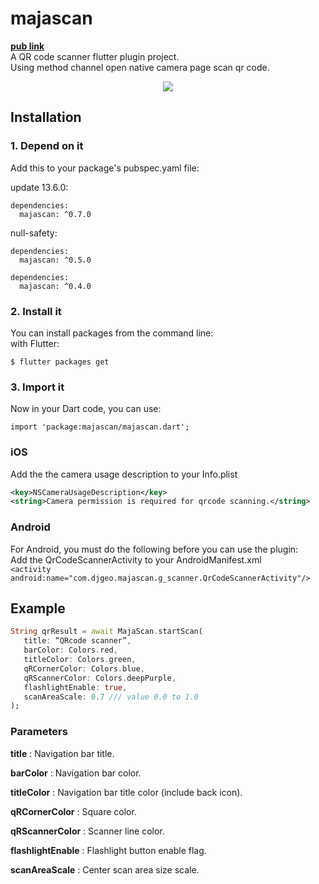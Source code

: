 
# majascan  
**[pub link](https://pub.dev/packages/majascan)**  
A QR code scanner flutter plugin project.  
Using method channel open native camera page scan qr code.  
<p align="center">  
  <img src="https://media.giphy.com/media/XB4I4hCGGASWQGCHeu/giphy.gif">  
</p>  

## Installation  
  
### 1. Depend on it  
Add this to your package's pubspec.yaml file:  

update 13.6.0:
```  
dependencies:  
  majascan: ^0.7.0
```  

null-safety:
```  
dependencies:  
  majascan: ^0.5.0
```  

```  
dependencies:  
  majascan: ^0.4.0
```  
### 2. Install it  
You can install packages from the command line:  
with Flutter:  
```  
$ flutter packages get  
```  
### 3. Import it  
Now in your Dart code, you can use:  
```  
import 'package:majascan/majascan.dart';  
```  
### iOS  
Add the the camera usage description to your Info.plist  
```xml  
<key>NSCameraUsageDescription</key>  
<string>Camera permission is required for qrcode scanning.</string>  
```  
### Android  
For Android, you must do the following before you can use the plugin:  
Add the QrCodeScannerActivity to your AndroidManifest.xml  
      `<activity android:name="com.djgeo.majascan.g_scanner.QrCodeScannerActivity"/>`  
## Example  
 ```dart  
String qrResult = await MajaScan.startScan(
    title: “QRcode scanner”, 
    barColor: Colors.red, 
    titleColor: Colors.green, 
    qRCornerColor: Colors.blue,
    qRScannerColor: Colors.deepPurple,
    flashlightEnable: true, 
    scanAreaScale: 0.7 /// value 0.0 to 1.0
);
```
 ### Parameters
 
 **title** : Navigation bar title.
 
 **barColor** : Navigation bar color.
 
 **titleColor** : Navigation bar title color (include back icon).
 
 **qRCornerColor** : Square color.
 
 **qRScannerColor** : Scanner line color.
 
 **flashlightEnable** : Flashlight button enable flag.
 
 **scanAreaScale** : Center scan area size scale.
